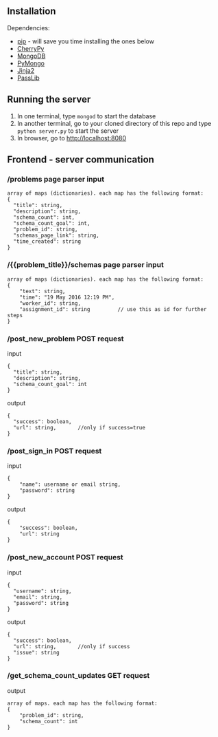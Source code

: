 ## Installation
Dependencies:
 - [pip](https://pip.pypa.io/en/stable/installing/) - will save you time installing the ones below 
 - [CherryPy](http://docs.cherrypy.org/en/latest/install.html#installation)
 - [MongoDB](http://www.mongodb.org/display/DOCS/Getting+Started)
 - [PyMongo](http://api.mongodb.com/python/current/installation.html)
 - [Jinja2](http://jinja.pocoo.org/docs/dev/intro/#installation)
 - [PassLib](https://pythonhosted.org/passlib/install.html#installation-instructions)

## Running the server
1. In one terminal, type `mongod` to start the database
2. In another terminal, go to your cloned directory of this repo and type `python server.py` to start the server
3. In browser, go to [http://localhost:8080](http://localhost:8080)

## Frontend - server communication
### /problems page parser input
```
array of maps (dictionaries). each map has the following format:
{
  "title": string,
  "description": string,
  "schema_count": int,
  "schema_count_goal": int,
  "problem_id": string,
  "schemas_page_link": string,
  "time_created": string
}
```

### /{{problem_title}}/schemas page parser input
```
array of maps (dictionaries). each map has the following format:
{
    "text": string,
    "time": "19 May 2016 12:19 PM",
    "worker_id": string,
    "assignment_id": string         // use this as id for further steps
}
```

### /post_new_problem POST request
input
```
{
  "title": string,
  "description": string,
  "schema_count_goal": int
}
```
output
```
{
  "success": boolean,
  "url": string,       //only if success=true
}
```
### /post_sign_in POST request
input
```
{
    "name": username or email string,
    "password": string
}
```
output
```
{
    "success": boolean,
    "url": string
}
```
### /post_new_account POST request
input
```
{
  "username": string,
  "email": string,
  "password": string
}
```
output
```
{
  "success": boolean,
  "url": string,       //only if success 
  "issue": string
}
```

### /get_schema_count_updates GET request
output
```
array of maps. each map has the following format:
{
    "problem_id": string,
    "schema_count": int
}
```
